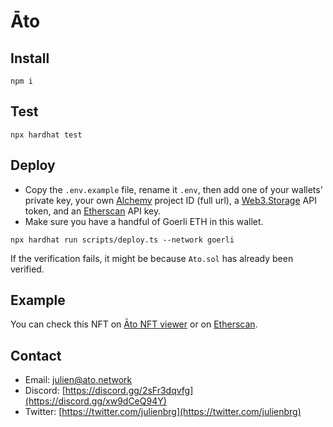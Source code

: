 # Āto

## Install

```shell
npm i
```

## Test

```shell
npx hardhat test
```

## Deploy

- Copy the `.env.example` file, rename it `.env`, then add one of your wallets' private key, your own [Alchemy](https://alchemy.com/) project ID (full url), a [Web3.Storage](https://web3.storage/tokens/) API token, and an [Etherscan](https://etherscan.io/) API key.
- Make sure you have a handful of Goerli ETH in this wallet.

```
npx hardhat run scripts/deploy.ts --network goerli
```

If the verification fails, it might be because `Ato.sol` has already been verified.

## Example

You can check this NFT on [Āto NFT viewer](https://ato.network/Goerli/0x3ea641B80be5d4954DFc09F391f6652F8fa5F2b6/1) or on [Etherscan](https://goerli.etherscan.io/address/0x3ea641B80be5d4954DFc09F391f6652F8fa5F2b6#code).

## Contact

- Email: [julien@ato.network](mailto:julien@ato.network)
- Discord: [https://discord.gg/2sFr3dqvfg](https://discord.gg/xw9dCeQ94Y)
- Twitter: [https://twitter.com/julienbrg](https://twitter.com/julienbrg)
